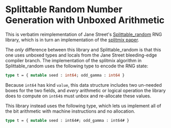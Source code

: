 # Splittable Random Number Generation with Unboxed Arithmetic

This is verbatim reimplementation of Jane Street's [Splittable_random](https://github.com/janestreet/splittable_random/) RNG library, which is in turn an implementation of the [splitmix paper](https://gee.cs.oswego.edu/dl/papers/oopsla14.pdf).

The *only* difference between this library and Splittable_random is that this one uses unboxed types and locals from the Jane Street bleeding-edge compiler branch. The implementation of the splitmix algorithm in Splittable_random uses the following type to encode the RNG state:
```ocaml
type t = { mutable seed : int64; odd_gamma : int64 }
```
Because `int64` has kind `value`, this data structure includes two un-needed boxes for the two fields, and *every* arithmetic or logical operation the library does to compute on `int64`s must unbox and re-allocate these values.

This library instead uses the following type, which lets us implement all of the bit arithmetic with machine instructions and no allocation.
```ocaml
type t = { mutable seed : int64#; odd_gamma : int64# }
```